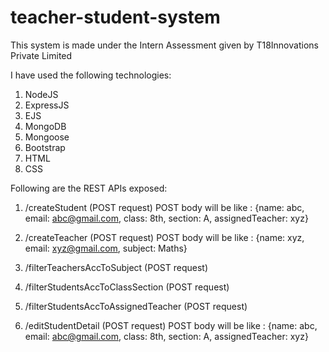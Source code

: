 # teacher-student-system
This system is made under the Intern Assessment given by T18Innovations Private Limited

I have used the following technologies:
1) NodeJS
2) ExpressJS
3) EJS
4) MongoDB
5) Mongoose
6) Bootstrap
7) HTML
8) CSS

Following are the REST APIs exposed:
1) /createStudent (POST request)
   POST body will be like :
    {name: abc,
    email: abc@gmail.com,
    class: 8th,
    section: A,
    assignedTeacher: xyz}
    
2) /createTeacher (POST request)
   POST body will be like :
    {name: xyz,
    email: xyz@gmail.com,
    subject: Maths}
    
3) /filterTeachersAccToSubject (POST request)

4) /filterStudentsAccToClassSection (POST request)

5) /filterStudentsAccToAssignedTeacher (POST request)

6) /editStudentDetail (POST request)
   POST body will be like :
    {name: abc,
    email: abc@gmail.com,
    class: 8th,
    section: A,
    assignedTeacher: xyz}
